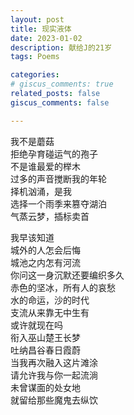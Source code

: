 ```yaml
---
layout: post
title: 现实液体
date: 2023-01-02 
description: 献给J的21岁
tags: Poems

categories:
# giscus_comments: true
related_posts: false
giscus_comments: false

---
```

<style>
/* p { */
  line-height: 1.2;
/* } */
</style>

我不是蘑菇<br>
拒绝孕育碰运气的孢子<br>
不是谁最爱的榉木<br>
过多的声音搅断我的年轮<br>
择机汹涌，是我<br>
选择一个雨季来篡夺湖泊<br>
气蒸云梦，插标卖首<br>


我早该知道<br>
城外的人怎会后悔<br>
城池之内怎有河流<br>
你问这一身沉默还要编织多久<br>
赤色的坚冰，所有人的哀愁<br>
水的命运，沙的时代<br>
支流从来靠无中生有<br>
或许就现在吗<br>
衔入巫山楚王长梦<br>
吐纳昌谷春日霞蔚<br>
当我再次融入这片滩涂<br>
请允许我与你一起流淌<br>
未曾谋面的处女地<br>
就留给那些魔鬼去纵饮<br>

<!-- 
This post shows how to add custom styles for blockquotes. Based on [jekyll-gitbook](https://github.com/sighingnow/jekyll-gitbook) implementation.

We decided to support the same custom blockquotes as in [jekyll-gitbook](https://sighingnow.github.io/jekyll-gitbook/jekyll/2022-06-30-tips_warnings_dangers.html), which are also found in a lot of other sites' styles. The styles definitions can be found on the [_base.scss](https://github.com/alshedivat/al-folio/blob/master/_sass/_base.scss) file, more specifically:

```scss
/* Tips, warnings, and dangers */
.post .post-content blockquote {
    &.block-tip {
    border-color: var(--global-tip-block);
    background-color: var(--global-tip-block-bg);

    p {
      color: var(--global-tip-block-text);
    }

    h1, h2, h3, h4, h5, h6 {
      color: var(--global-tip-block-title);
    }
  }

  &.block-warning {
    border-color: var(--global-warning-block);
    background-color: var(--global-warning-block-bg);

    p {
      color: var(--global-warning-block-text);
    }

    h1, h2, h3, h4, h5, h6 {
      color: var(--global-warning-block-title);
    }
  }

  &.block-danger {
    border-color: var(--global-danger-block);
    background-color: var(--global-danger-block-bg);

    p {
      color: var(--global-danger-block-text);
    }

    h1, h2, h3, h4, h5, h6 {
      color: var(--global-danger-block-title);
    }
  }
}
```

A regular blockquote can be used as following:

```markdown
> This is a regular blockquote
> and it can be used as usual
```

> This is a regular blockquote
> and it can be used as usual

These custom styles can be used by adding the specific class to the blockquote, as follows:

```markdown
> ##### TIP
>
> A tip can be used when you want to give advice
> related to a certain content.
{: .block-tip }
```

> ##### TIP
>
> A tip can be used when you want to give advice
> related to a certain content.
{: .block-tip }

```markdown
> ##### WARNING
>
> This is a warning, and thus should
> be used when you want to warn the user
{: .block-warning }
```

> ##### WARNING
>
> This is a warning, and thus should
> be used when you want to warn the user
{: .block-warning }

```markdown
> ##### DANGER
>
> This is a danger zone, and thus should
> be used carefully
{: .block-danger }
```

> ##### DANGER
>
> This is a danger zone, and thus should
> be used carefully
{: .block-danger } -->
